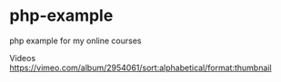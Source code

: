php-example
===========

php example for my online courses

Videos https://vimeo.com/album/2954061/sort:alphabetical/format:thumbnail
